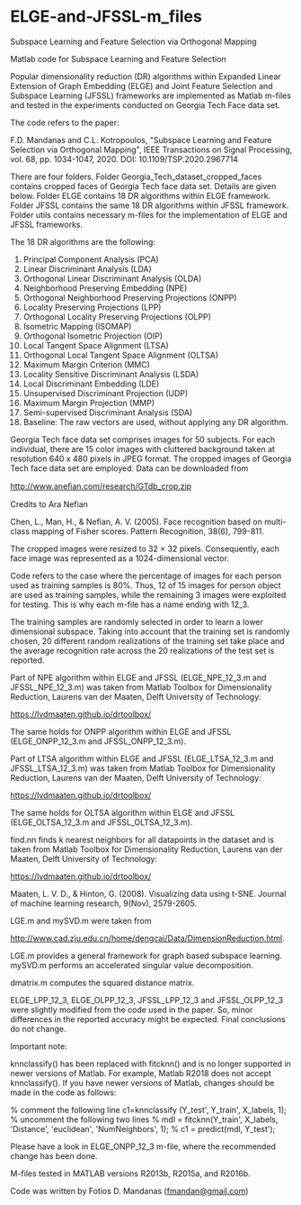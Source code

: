 # ELGE-and-JFSSL-m_files
Subspace Learning and Feature Selection via Orthogonal Mapping

Matlab code for Subspace Learning and Feature Selection


Popular dimensionality reduction (DR) algorithms 
within Expanded Linear Extension of Graph Embedding (ELGE) and
Joint Feature Selection and Subspace Learning (JFSSL) frameworks are 
implemented as Matlab m-files and tested in the experiments 
conducted on Georgia Tech Face data set. 

The code refers to the paper: 

F.D. Mandanas and C.L. Kotropoulos, "Subspace Learning and Feature 
Selection via Orthogonal Mapping", IEEE Transactions on Signal Processing, vol. 68, pp. 1034-1047, 2020.
DOI: 10.1109/TSP.2020.2967714

There are four folders.
Folder Georgia_Tech_dataset_cropped_faces contains cropped faces of Georgia Tech face data set. Details are given below.
Folder ELGE contains 18 DR algorithms within ELGE framework. 
Folder JFSSL contains the same 18 DR algorithms within JFSSL framework.
Folder utils contains necessary m-files for the implementation of ELGE and JFSSL frameworks. 

The 18 DR algorithms are the following:
1. Principal Component Analysis (PCA)
2. Linear Discriminant Analysis (LDA)
3. Orthogonal Linear Discriminant Analysis (OLDA)
4. Neighborhood Preserving Embedding (NPE)
5. Orthogonal Neighborhood Preserving Projections (ONPP)
6. Locality Preserving Projections (LPP)
7. Orthogonal Locality Preserving Projections (OLPP)
8. Isometric Mapping (ISOMAP)
9. Orthogonal Isometric Projection (OIP)
10. Local Tangent Space Alignment (LTSA)
11. Orthogonal Local Tangent Space Alignment (OLTSA)
12. Maximum Margin Criterion (MMC) 
13. Locality Sensitive Discriminant Analysis (LSDA)
14. Local Discriminant Embedding (LDE)
15. Unsupervised Discriminant Projection (UDP)
16. Maximum Margin Projection (MMP) 
17. Semi-supervised Discriminant Analysis (SDA)
18. Baseline: The raw vectors are used, without applying any DR algorithm. 


Georgia Tech face data set comprises images for 50 subjects.
For each individual, there are 15 color images with cluttered 
background taken at resolution 640 x 480 pixels in JPEG format.
The cropped images of Georgia Tech face data set are employed. 
Data can be downloaded from

http://www.aneﬁan.com/research/GTdb_crop.zip

Credits to 
Ara Nefian

Chen, L., Man, H., & Nefian, A. V. (2005). 
Face recognition based on multi-class mapping of Fisher scores. 
Pattern Recognition, 38(6), 799-811.


The cropped images were resized to 32 × 32 pixels. 
Consequently, each face image was represented as a 1024-dimensional vector. 

Code refers to the case where the percentage of images for each person
used as training samples is 80%. Thus, 12 of 15 images for person object are 
used as training samples, while the remaining 3 images were exploited for 
testing. This is why each m-file has a name ending with 12_3. 

The training samples are randomly selected in order to learn a 
lower dimensional subspace. Taking into account that the training 
set is randomly chosen, 20 different random realizations of the 
training set take place and the average recognition rate across 
the 20 realizations of the test set is reported.



Part of NPE algorithm within ELGE and JFSSL (ELGE_NPE_12_3.m and JFSSL_NPE_12_3.m) 
was taken from Matlab Toolbox for Dimensionality Reduction, Laurens van der Maaten, Delft University of Technology:

https://lvdmaaten.github.io/drtoolbox/ 

The same holds for ONPP algorithm within ELGE and JFSSL (ELGE_ONPP_12_3.m and JFSSL_ONPP_12_3.m). 

Part of LTSA algorithm within ELGE and JFSSL (ELGE_LTSA_12_3.m and JFSSL_LTSA_12_3.m)
was taken from Matlab Toolbox for Dimensionality Reduction, Laurens van der Maaten, Delft University of Technology:

https://lvdmaaten.github.io/drtoolbox/

The same holds for OLTSA algorithm within ELGE and JFSSL (ELGE_OLTSA_12_3.m and JFSSL_OLTSA_12_3.m).

find.nn finds k nearest neighbors for all datapoints in the dataset and is taken from 
Matlab Toolbox for Dimensionality Reduction, Laurens van der Maaten, Delft University of Technology:

https://lvdmaaten.github.io/drtoolbox/

Maaten, L. V. D., & Hinton, G. (2008). Visualizing data using t-SNE. 
Journal of machine learning research, 9(Nov), 2579-2605.



LGE.m and mySVD.m were taken from 

http://www.cad.zju.edu.cn/home/dengcai/Data/DimensionReduction.html.

LGE.m provides a general framework for graph based subspace learning. 
mySVD.m performs an accelerated singular value decomposition. 

dmatrix.m computes the squared distance matrix.  
         
ELGE_LPP_12_3, ELGE_OLPP_12_3, JFSSL_LPP_12_3 and JFSSL_OLPP_12_3 were slightly modified from the code used in the paper. 
So, minor differences in the reported accuracy might be expected. Final conclusions do not change. 


Important note:

knnclassify() has been replaced with fitcknn() and is no longer supported in newer versions of Matlab. 
For example, Matlab R2018 does not accept knnclassify(). 
If you have newer versions of Matlab, changes should be made in the code as follows:

% comment the following line
c1=knnclassify (Y_test', Y_train', X_labels, 1);
% uncomment the following two lines
% mdl = fitcknn(Y_train', X_labels, 'Distance', 'euclidean', 'NumNeighbors', 1);
% c1 = predict(mdl, Y_test');

Please have a look in ELGE_ONPP_12_3 m-file, where the recommended change has been done. 


M-files tested in MATLAB versions R2013b, R2015a, and R2016b.

Code was written by Fotios D. Mandanas (fmandan@gmail.com) 



